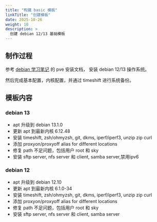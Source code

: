 ```yaml
---
title: "构建 basic 模板"
linkTitle: "创建模板"
date: 2025-10-26
weight: 10
description: >
  创建 debian 12/13 基础模板
---
```


## 制作过程

参考 [debian 学习笔记](../../../installation/pve) 的 pve 安装文档， 安装 debian 12/13 操作系统。

然后完成基本配置，内核配置，并通过 timeshift 进行系统备份。

## 模板内容

### debian 13

- apt 升级到 debian 13.1.0
- 更新 apt 到最新内核 6.12.48
- 安装 timeshift, zsh/ohmyzsh, git, dkms, iperf/iperf3, unzip zip curl
- 添加 proxyon/proxyoff alias for different locations
- 修复 path 不足问题，包括用户 root 和 sky
- 安装 sftp server, nfs server 和 client, samba server,禁用ipv6

### debian 12

- apt 升级到 debian 12.10
- 更新 apt 到最新内核 6.1.0-34
- 安装 timeshift, zsh/ohmyzsh, git, dkms, iperf/iperf3, unzip zip curl
- 添加 proxyon/proxyoff alias for different locations
- 修复 path 不足问题，包括用户 root 和 sky
- 安装 sftp server, nfs server 和 client, samba server



